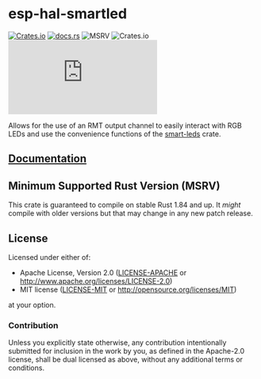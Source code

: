 # esp-hal-smartled

[![Crates.io](https://img.shields.io/crates/v/esp-hal-smartled?labelColor=1C2C2E&color=C96329&logo=Rust&style=flat-square)](https://crates.io/crates/esp-hal-smartled)
[![docs.rs](https://img.shields.io/docsrs/esp-hal-smartled?labelColor=1C2C2E&color=C96329&logo=rust&style=flat-square)](https://docs.rs/esp-hal-smartled)
![MSRV](https://img.shields.io/badge/MSRV-1.79-blue?labelColor=1C2C2E&style=flat-square)
![Crates.io](https://img.shields.io/crates/l/esp-hal-smartled?labelColor=1C2C2E&style=flat-square)
[![Matrix](https://img.shields.io/matrix/esp-rs:matrix.org?label=join%20matrix&labelColor=1C2C2E&color=BEC5C9&logo=matrix&style=flat-square)](https://matrix.to/#/#esp-rs:matrix.org)

Allows for the use of an RMT output channel to easily interact with RGB LEDs and use the convenience functions of the [smart-leds] crate.

[smart-leds]: https://crates.io/crates/smart-leds

## [Documentation]

[documentation]: https://docs.rs/esp-hal-smartled/

## Minimum Supported Rust Version (MSRV)

This crate is guaranteed to compile on stable Rust 1.84 and up. It _might_
compile with older versions but that may change in any new patch release.

## License

Licensed under either of:

- Apache License, Version 2.0 ([LICENSE-APACHE](../LICENSE-APACHE) or http://www.apache.org/licenses/LICENSE-2.0)
- MIT license ([LICENSE-MIT](../LICENSE-MIT) or http://opensource.org/licenses/MIT)

at your option.

### Contribution

Unless you explicitly state otherwise, any contribution intentionally submitted for inclusion in
the work by you, as defined in the Apache-2.0 license, shall be dual licensed as above, without
any additional terms or conditions.
